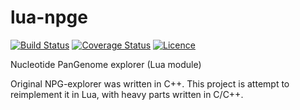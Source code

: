 lua-npge
========

[![Build Status](https://travis-ci.org/starius/lua-npge.png?branch=master)](https://travis-ci.org/starius/lua-npge)
[![Coverage Status](https://coveralls.io/repos/starius/lua-npge/badge.png?branch=master)](https://coveralls.io/r/starius/lua-npge?branch=master)
[![Licence](http://img.shields.io/badge/Licence-MIT-brightgreen.png)](LICENSE)

Nucleotide PanGenome explorer (Lua module)

Original NPG-explorer was written in C++.
This project is attempt to reimplement it in Lua,
with heavy parts written in C/C++.
